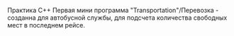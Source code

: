 Практика C++
Первая мини программа "Transportation"/Перевозка - созданна для автобусной службы, для подсчета количества свободных мест в последнем рейсе.
